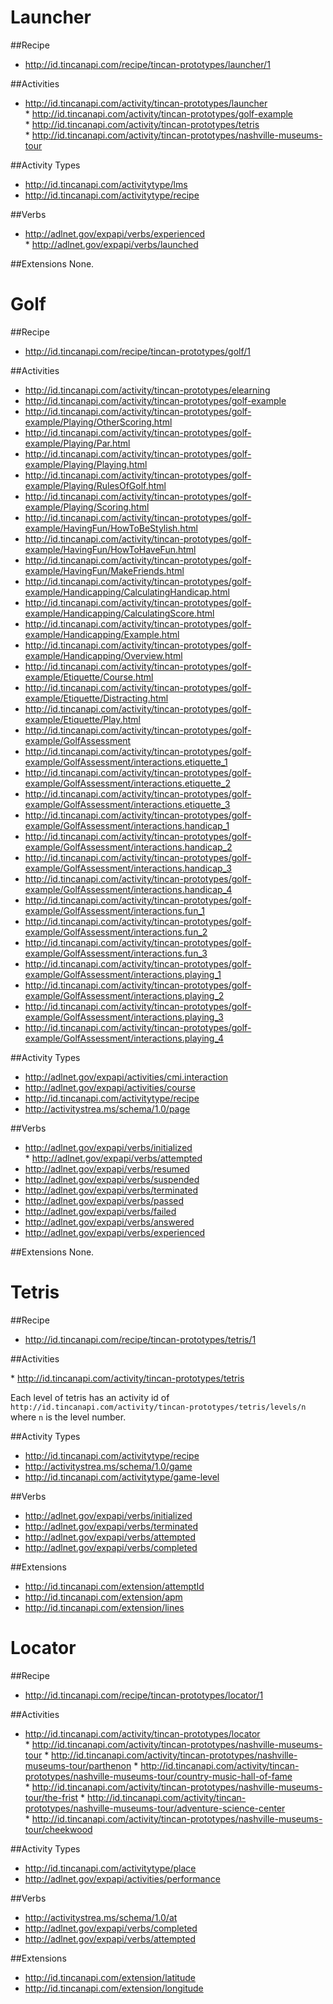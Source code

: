 # Launcher

##Recipe

* http://id.tincanapi.com/recipe/tincan-prototypes/launcher/1

##Activities

* http://id.tincanapi.com/activity/tincan-prototypes/launcher
* http://id.tincanapi.com/activity/tincan-prototypes/golf-example
* http://id.tincanapi.com/activity/tincan-prototypes/tetris
* http://id.tincanapi.com/activity/tincan-prototypes/nashville-museums-tour

##Activity Types

* http://id.tincanapi.com/activitytype/lms
* http://id.tincanapi.com/activitytype/recipe

##Verbs

* http://adlnet.gov/expapi/verbs/experienced
* http://adlnet.gov/expapi/verbs/launched

##Extensions
None.

# Golf

##Recipe

* http://id.tincanapi.com/recipe/tincan-prototypes/golf/1

##Activities

* http://id.tincanapi.com/activity/tincan-prototypes/elearning
* http://id.tincanapi.com/activity/tincan-prototypes/golf-example
* http://id.tincanapi.com/activity/tincan-prototypes/golf-example/Playing/OtherScoring.html
* http://id.tincanapi.com/activity/tincan-prototypes/golf-example/Playing/Par.html
* http://id.tincanapi.com/activity/tincan-prototypes/golf-example/Playing/Playing.html
* http://id.tincanapi.com/activity/tincan-prototypes/golf-example/Playing/RulesOfGolf.html
* http://id.tincanapi.com/activity/tincan-prototypes/golf-example/Playing/Scoring.html
* http://id.tincanapi.com/activity/tincan-prototypes/golf-example/HavingFun/HowToBeStylish.html
* http://id.tincanapi.com/activity/tincan-prototypes/golf-example/HavingFun/HowToHaveFun.html
* http://id.tincanapi.com/activity/tincan-prototypes/golf-example/HavingFun/MakeFriends.html
* http://id.tincanapi.com/activity/tincan-prototypes/golf-example/Handicapping/CalculatingHandicap.html
* http://id.tincanapi.com/activity/tincan-prototypes/golf-example/Handicapping/CalculatingScore.html
* http://id.tincanapi.com/activity/tincan-prototypes/golf-example/Handicapping/Example.html
* http://id.tincanapi.com/activity/tincan-prototypes/golf-example/Handicapping/Overview.html
* http://id.tincanapi.com/activity/tincan-prototypes/golf-example/Etiquette/Course.html
* http://id.tincanapi.com/activity/tincan-prototypes/golf-example/Etiquette/Distracting.html
* http://id.tincanapi.com/activity/tincan-prototypes/golf-example/Etiquette/Play.html
* http://id.tincanapi.com/activity/tincan-prototypes/golf-example/GolfAssessment
* http://id.tincanapi.com/activity/tincan-prototypes/golf-example/GolfAssessment/interactions.etiquette_1
* http://id.tincanapi.com/activity/tincan-prototypes/golf-example/GolfAssessment/interactions.etiquette_2
* http://id.tincanapi.com/activity/tincan-prototypes/golf-example/GolfAssessment/interactions.etiquette_3
* http://id.tincanapi.com/activity/tincan-prototypes/golf-example/GolfAssessment/interactions.handicap_1
* http://id.tincanapi.com/activity/tincan-prototypes/golf-example/GolfAssessment/interactions.handicap_2
* http://id.tincanapi.com/activity/tincan-prototypes/golf-example/GolfAssessment/interactions.handicap_3
* http://id.tincanapi.com/activity/tincan-prototypes/golf-example/GolfAssessment/interactions.handicap_4
* http://id.tincanapi.com/activity/tincan-prototypes/golf-example/GolfAssessment/interactions.fun_1
* http://id.tincanapi.com/activity/tincan-prototypes/golf-example/GolfAssessment/interactions.fun_2
* http://id.tincanapi.com/activity/tincan-prototypes/golf-example/GolfAssessment/interactions.fun_3
* http://id.tincanapi.com/activity/tincan-prototypes/golf-example/GolfAssessment/interactions.playing_1
* http://id.tincanapi.com/activity/tincan-prototypes/golf-example/GolfAssessment/interactions.playing_2
* http://id.tincanapi.com/activity/tincan-prototypes/golf-example/GolfAssessment/interactions.playing_3
* http://id.tincanapi.com/activity/tincan-prototypes/golf-example/GolfAssessment/interactions.playing_4

##Activity Types

* http://adlnet.gov/expapi/activities/cmi.interaction
* http://adlnet.gov/expapi/activities/course
* http://id.tincanapi.com/activitytype/recipe
* http://activitystrea.ms/schema/1.0/page

##Verbs

* http://adlnet.gov/expapi/verbs/initialized
* http://adlnet.gov/expapi/verbs/attempted
* http://adlnet.gov/expapi/verbs/resumed
* http://adlnet.gov/expapi/verbs/suspended
* http://adlnet.gov/expapi/verbs/terminated
* http://adlnet.gov/expapi/verbs/passed
* http://adlnet.gov/expapi/verbs/failed
* http://adlnet.gov/expapi/verbs/answered
* http://adlnet.gov/expapi/verbs/experienced

##Extensions
None.

# Tetris

##Recipe

* http://id.tincanapi.com/recipe/tincan-prototypes/tetris/1

##Activities

* http://id.tincanapi.com/activity/tincan-prototypes/tetris

Each level of tetris has an activity id of ```http://id.tincanapi.com/activity/tincan-prototypes/tetris/levels/n``` where ```n``` is the level number. 

##Activity Types

* http://id.tincanapi.com/activitytype/recipe
* http://activitystrea.ms/schema/1.0/game
* http://id.tincanapi.com/activitytype/game-level

##Verbs

* http://adlnet.gov/expapi/verbs/initialized
* http://adlnet.gov/expapi/verbs/terminated
* http://adlnet.gov/expapi/verbs/attempted
* http://adlnet.gov/expapi/verbs/completed

##Extensions

* http://id.tincanapi.com/extension/attemptId
* http://id.tincanapi.com/extension/apm
* http://id.tincanapi.com/extension/lines

# Locator

##Recipe

* http://id.tincanapi.com/recipe/tincan-prototypes/locator/1

##Activities

* http://id.tincanapi.com/activity/tincan-prototypes/locator
* http://id.tincanapi.com/activity/tincan-prototypes/nashville-museums-tour
* http://id.tincanapi.com/activity/tincan-prototypes/nashville-museums-tour/parthenon
* http://id.tincanapi.com/activity/tincan-prototypes/nashville-museums-tour/country-music-hall-of-fame
* http://id.tincanapi.com/activity/tincan-prototypes/nashville-museums-tour/the-frist
* http://id.tincanapi.com/activity/tincan-prototypes/nashville-museums-tour/adventure-science-center
* http://id.tincanapi.com/activity/tincan-prototypes/nashville-museums-tour/cheekwood

##Activity Types

* http://id.tincanapi.com/activitytype/place
* http://adlnet.gov/expapi/activities/performance

##Verbs

* http://activitystrea.ms/schema/1.0/at
* http://adlnet.gov/expapi/verbs/completed
* http://adlnet.gov/expapi/verbs/attempted

##Extensions

* http://id.tincanapi.com/extension/latitude
* http://id.tincanapi.com/extension/longitude